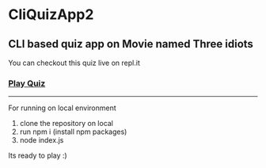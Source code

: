 # CliQuizApp2
CLI based quiz app on Movie named Three idiots
---
 You can checkout this quiz live on repl.it 
### [Play Quiz](https://repl.it/@kir017/QuizToSqueeze#index.js)

---
For running on local environment 
1. clone the repository on local
2. run npm i (install npm packages)
3. node index.js

Its ready to play :)

